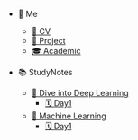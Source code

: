 <!-- docs/_sidebar.md -->

* 🪪 Me
  * [📄 CV](Me/CV.md)
  * [🚀 Project](Me/Project.md)
  * [🎓 Academic](Me/Academic.md)

* 📚 StudyNotes
  * [📘 Dive into Deep Learning](StudyNotes/DiveintoDeepLearning/Notes/README.md)
    * [🗓️ Day1](StudyNotes/DiveintoDeepLearning/Notes/day1.md) 
  * [📘 Machine Learning](StudyNotes/MachineLearning/Notes/README.md)
    * [🗓️ Day1](StudyNotes/MachineLearning/Notes/day1.md)

